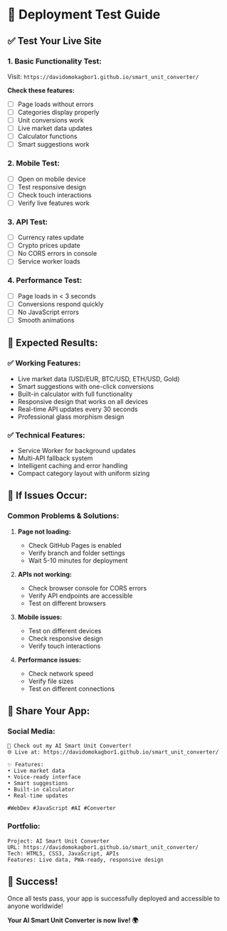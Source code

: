 # 🚀 Deployment Test Guide

## ✅ **Test Your Live Site**

### **1. Basic Functionality Test:**
Visit: `https://davidomokagbor1.github.io/smart_unit_converter/`

**Check these features:**
- [ ] Page loads without errors
- [ ] Categories display properly
- [ ] Unit conversions work
- [ ] Live market data updates
- [ ] Calculator functions
- [ ] Smart suggestions work

### **2. Mobile Test:**
- [ ] Open on mobile device
- [ ] Test responsive design
- [ ] Check touch interactions
- [ ] Verify live features work

### **3. API Test:**
- [ ] Currency rates update
- [ ] Crypto prices update
- [ ] No CORS errors in console
- [ ] Service worker loads

### **4. Performance Test:**
- [ ] Page loads in < 3 seconds
- [ ] Conversions respond quickly
- [ ] No JavaScript errors
- [ ] Smooth animations

## 🎯 **Expected Results:**

### **✅ Working Features:**
- Live market data (USD/EUR, BTC/USD, ETH/USD, Gold)
- Smart suggestions with one-click conversions
- Built-in calculator with full functionality
- Responsive design that works on all devices
- Real-time API updates every 30 seconds
- Professional glass morphism design

### **✅ Technical Features:**
- Service Worker for background updates
- Multi-API fallback system
- Intelligent caching and error handling
- Compact category layout with uniform sizing

## 🚨 **If Issues Occur:**

### **Common Problems & Solutions:**

1. **Page not loading:**
   - Check GitHub Pages is enabled
   - Verify branch and folder settings
   - Wait 5-10 minutes for deployment

2. **APIs not working:**
   - Check browser console for CORS errors
   - Verify API endpoints are accessible
   - Test on different browsers

3. **Mobile issues:**
   - Test on different devices
   - Check responsive design
   - Verify touch interactions

4. **Performance issues:**
   - Check network speed
   - Verify file sizes
   - Test on different connections

## 📱 **Share Your App:**

### **Social Media:**
```
🚀 Check out my AI Smart Unit Converter!
🌐 Live at: https://davidomokagbor1.github.io/smart_unit_converter/

✨ Features:
• Live market data
• Voice-ready interface
• Smart suggestions
• Built-in calculator
• Real-time updates

#WebDev #JavaScript #AI #Converter
```

### **Portfolio:**
```
Project: AI Smart Unit Converter
URL: https://davidomokagbor1.github.io/smart_unit_converter/
Tech: HTML5, CSS3, JavaScript, APIs
Features: Live data, PWA-ready, responsive design
```

## 🎉 **Success!**

Once all tests pass, your app is successfully deployed and accessible to anyone worldwide!

**Your AI Smart Unit Converter is now live! 🌍** 